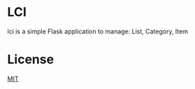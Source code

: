# LCI

lci is a simple Flask application to manage: List, Category, Item

# License

[MIT](LICENSE)
